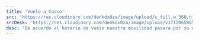 ```yaml
---
title: 'Vuelo a Cusco'
src: 'https://res.cloudinary.com/denkdx0za/image/upload/c_fill,w_360,h_203,ar_16:9/v1712329158/cuscoMobilIti_vxcsuc.png'
srcDesk: 'https://res.cloudinary.com/denkdx0za/image/upload/v1712065865/vuelo_cusco_Mesa_de_trabajo_1_qy3im1.png'
desc: 'De acuerdo al horario de vuelo nuestra movilidad pasara por su alojamiento y le llevara con dirección al Aeropuerto para el vuelo hacia la ciudad del Cusco. A la salida del Aeropuerto de Cusco un agente nuestro lo esperara con un cartel para trasladarlo a su alojamiento.'
---
```



